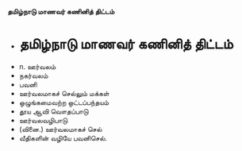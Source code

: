 **தமிழ்நாடு மாணவர் கணினித் திட்டம்**
- # தமிழ்நாடு மாணவர் கணினித் திட்டம்
- n. ஊர்வலம்
- நகர்வலம்
- பவனி
- ஊர்வலமாகச் செல்லும் மக்கள்
- ஒழுங்கமைவற்ற ஒட்டப்பந்தயம்
- தூய ஆவி வௌதப்பாடு
- ஊர்வலவழிபாடு
- (வினை.) ஊர்வலமாகச் செல்
- வீதிகளின் வழியே பவனிசெல்.

